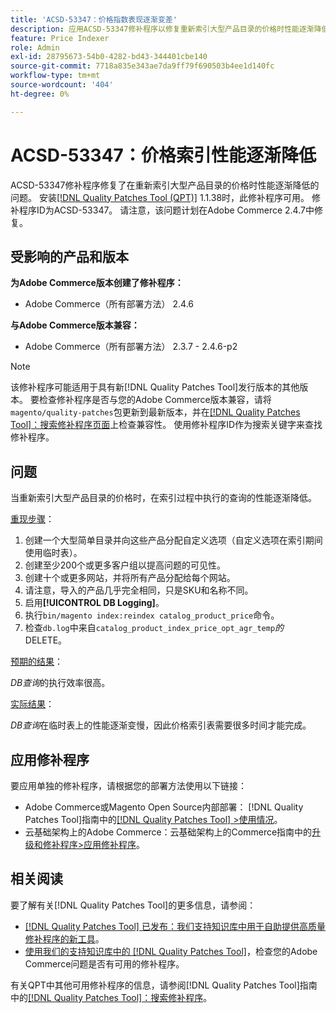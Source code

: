 ```yaml
---
title: 'ACSD-53347：价格指数表现逐渐变差'
description: 应用ACSD-53347修补程序以修复重新索引大型产品目录的价格时性能逐渐降低的Adobe Commerce问题。
feature: Price Indexer
role: Admin
exl-id: 28795673-54b0-4282-bd43-344401cbe140
source-git-commit: 7718a835e343ae7da9ff79f690503b4ee1d140fc
workflow-type: tm+mt
source-wordcount: '404'
ht-degree: 0%

---
```


# ACSD-53347：价格索引性能逐渐降低

ACSD-53347修补程序修复了在重新索引大型产品目录的价格时性能逐渐降低的问题。 安装[[!DNL Quality Patches Tool (QPT)]](/help/announcements/adobe-commerce-announcements/magento-quality-patches-released-new-tool-to-self-serve-quality-patches.md) 1.1.38时，此修补程序可用。 修补程序ID为ACSD-53347。 请注意，该问题计划在Adobe Commerce 2.4.7中修复。

## 受影响的产品和版本

**为Adobe Commerce版本创建了修补程序：**

* Adobe Commerce（所有部署方法） 2.4.6

**与Adobe Commerce版本兼容：**

* Adobe Commerce（所有部署方法） 2.3.7 - 2.4.6-p2

>[!NOTE]
>
>该修补程序可能适用于具有新[!DNL Quality Patches Tool]发行版本的其他版本。 要检查修补程序是否与您的Adobe Commerce版本兼容，请将`magento/quality-patches`包更新到最新版本，并在[[!DNL Quality Patches Tool]：搜索修补程序页面](https://experienceleague.adobe.com/tools/commerce-quality-patches/index.html?lang=zh-Hans)上检查兼容性。 使用修补程序ID作为搜索关键字来查找修补程序。

## 问题

当重新索引大型产品目录的价格时，在索引过程中执行的查询的性能逐渐降低。

<u>重现步骤</u>：

1. 创建一个大型简单目录并向这些产品分配自定义选项（自定义选项在索引期间使用临时表）。
1. 创建至少200个或更多客户组以提高问题的可见性。
1. 创建十个或更多网站，并将所有产品分配给每个网站。
1. 请注意，导入的产品几乎完全相同，只是SKU和名称不同。
1. 启用&#x200B;**[!UICONTROL DB Logging]**。
1. 执行`bin/magento index:reindex catalog_product_price`命令。
1. 检查`db.log`中来自&#x200B;`catalog_product_index_price_opt_agr_temp`*的* DELETE。

<u>预期的结果</u>：

*DB查询*&#x200B;的执行效率很高。

<u>实际结果</u>：

*DB查询*&#x200B;在临时表上的性能逐渐变慢，因此价格索引表需要很多时间才能完成。

## 应用修补程序

要应用单独的修补程序，请根据您的部署方法使用以下链接：

* Adobe Commerce或Magento Open Source内部部署： [!DNL Quality Patches Tool]指南中的[[!DNL Quality Patches Tool] >使用情况](https://experienceleague.adobe.com/docs/commerce-operations/tools/quality-patches-tool/usage.html?lang=zh-Hans)。
* 云基础架构上的Adobe Commerce：云基础架构上的Commerce指南中的[升级和修补程序>应用修补程序](https://experienceleague.adobe.com/docs/commerce-cloud-service/user-guide/develop/upgrade/apply-patches.html?lang=zh-Hans)。

## 相关阅读

要了解有关[!DNL Quality Patches Tool]的更多信息，请参阅：

* [[!DNL Quality Patches Tool] 已发布：我们支持知识库中用于自助提供高质量修补程序的新工具](/help/announcements/adobe-commerce-announcements/magento-quality-patches-released-new-tool-to-self-serve-quality-patches.md)。
* [使用我们的支持知识库中的 [!DNL Quality Patches Tool]](/help/support-tools/patches-available-in-qpt-tool/check-patch-for-magento-issue-with-magento-quality-patches.md)，检查您的Adobe Commerce问题是否有可用的修补程序。

有关QPT中其他可用修补程序的信息，请参阅[!DNL Quality Patches Tool]指南中的[[!DNL Quality Patches Tool]：搜索修补程序](https://experienceleague.adobe.com/tools/commerce-quality-patches/index.html?lang=zh-Hans)。
